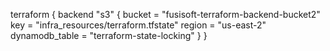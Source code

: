 terraform {
  backend "s3" {
    bucket = "fusisoft-terraform-backend-bucket2"
    key    = "infra_resources/terraform.tfstate"
    region = "us-east-2"
    dynamodb_table = "terraform-state-locking"
  }
}
